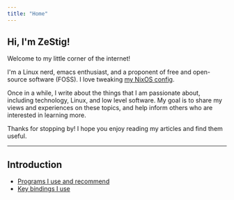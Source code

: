 ```yaml
---
title: "Home"
---
```


## Hi, I'm ZeStig!

Welcome to my little corner of the internet!

I'm a Linux nerd, emacs enthusiast, and a proponent of free and open-source software (FOSS). 
I love tweaking [my NixOS config](https://gitlab.com/zstg/nixos-config).

Once in a while, I write about the things that I am passionate about, including technology, Linux, and low level software.
My goal is to share my views and experiences on these topics, and help inform others who are interested in learning more.

Thanks for stopping by! I hope you enjoy reading my articles and find them useful.

---

## Introduction

- [Programs I use and recommend](/pages/software/)
- [Key bindings I use](/pages/keybindings/)
